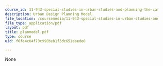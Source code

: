 ```yaml
---
course_id: 11-943-special-studies-in-urban-studies-and-planning-the-cardener-river-corridor-workshop-fall-2001
description: Urban Design Planning Model.
file_location: /coursemedia/11-943-special-studies-in-urban-studies-and-planning-the-cardener-river-corridor-workshop-fall-2001/f6fe4c04f78c990beb1f3dc651aaede8_planmodel.pdf
file_type: application/pdf
layout: pdf
title: planmodel.pdf
type: course
uid: f6fe4c04f78c990beb1f3dc651aaede8

---
```

None
